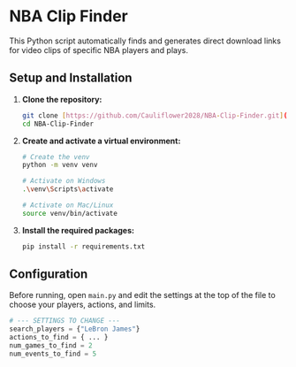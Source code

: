 # NBA Clip Finder

This Python script automatically finds and generates direct download links for video clips of specific NBA players and plays.

## Setup and Installation

1.  **Clone the repository:**
    ```bash
    git clone [https://github.com/Cauliflower2028/NBA-Clip-Finder.git](https://github.com/Cauliflower2028/NBA-Clip-Finder.git)
    cd NBA-Clip-Finder
    ```

2.  **Create and activate a virtual environment:**
    ```bash
    # Create the venv
    python -m venv venv

    # Activate on Windows
    .\venv\Scripts\activate

    # Activate on Mac/Linux
    source venv/bin/activate
    ```

3.  **Install the required packages:**
    ```bash
    pip install -r requirements.txt
    ```

## Configuration

Before running, open `main.py` and edit the settings at the top of the file to choose your players, actions, and limits.

```python
# --- SETTINGS TO CHANGE ---
search_players = {"LeBron James"}
actions_to_find = { ... }
num_games_to_find = 2
num_events_to_find = 5